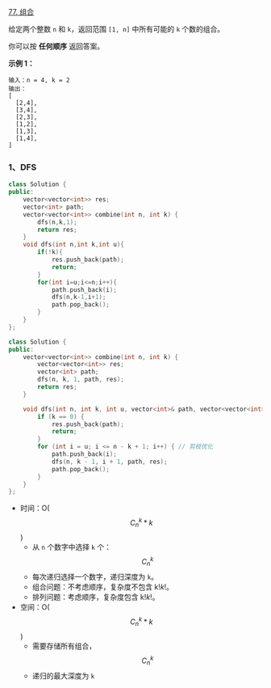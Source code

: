 [77. 组合](https://leetcode.cn/problems/combinations)

给定两个整数 `n` 和 `k`，返回范围 `[1, n]` 中所有可能的 `k` 个数的组合。

你可以按 **任何顺序** 返回答案。

 

**示例 1：**

```
输入：n = 4, k = 2
输出：
[
  [2,4],
  [3,4],
  [2,3],
  [1,2],
  [1,3],
  [1,4],
]
```



### 1、DFS

```cpp
class Solution {
public:
    vector<vector<int>> res;
    vector<int> path;
    vector<vector<int>> combine(int n, int k) {
        dfs(n,k,1);
        return res;
    }
    void dfs(int n,int k,int u){
        if(!k){
            res.push_back(path);
            return;
        }
        for(int i=u;i<=n;i++){
            path.push_back(i);
            dfs(n,k-1,i+1);
            path.pop_back();
        }
    }
};
```







```cpp
class Solution {
public:
    vector<vector<int>> combine(int n, int k) {
        vector<vector<int>> res;
        vector<int> path;
        dfs(n, k, 1, path, res);
        return res;
    }

    void dfs(int n, int k, int u, vector<int>& path, vector<vector<int>>& res) {
        if (k == 0) {
            res.push_back(path);
            return;
        }
        for (int i = u; i <= n - k + 1; i++) { // 剪枝优化
            path.push_back(i);
            dfs(n, k - 1, i + 1, path, res);
            path.pop_back();
        }
    }
};
```

- 时间：O($$C_{n}^{k}*k$$)
  - 从 `n` 个数字中选择 `k` 个：$$C_{n}^{k}$$
  - 每次递归选择一个数字，递归深度为 `k`。
  - 组合问题：不考虑顺序，复杂度不包含 k!*k*!。
  - 排列问题：考虑顺序，复杂度包含 k!*k*!。
- 空间：O($$C_{n}^{k}*k$$)
  - 需要存储所有组合，$$C_{n}^{k}$$
  - 递归的最大深度为 `k`